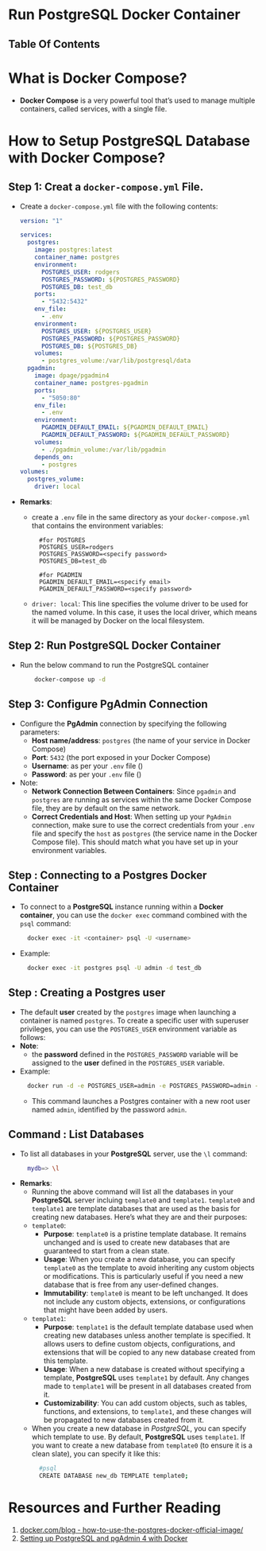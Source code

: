 # Run PostgreSQL Docker Container

## Table Of Contents

# What is Docker Compose?

- **Docker Compose** is a very powerful tool that’s used to manage multiple containers, called services, with a single file.

# How to Setup PostgreSQL Database with Docker Compose?

## Step 1: Creat a `docker-compose.yml` File.

- Create a `docker-compose.yml` file with the following contents:

  ```yml
  version: "1"

  services:
    postgres:
      image: postgres:latest
      container_name: postgres
      environment:
        POSTGRES_USER: rodgers
        POSTGRES_PASSWORD: ${POSTGRES_PASSWORD}
        POSTGRES_DB: test_db
      ports:
        - "5432:5432"
      env_file:
        - .env
      environment:
        POSTGRES_USER: ${POSTGRES_USER}
        POSTGRES_PASSWORD: ${POSTGRES_PASSWORD}
        POSTGRES_DB: ${POSTGRES_DB}
      volumes:
        - postgres_volume:/var/lib/postgresql/data
    pgadmin:
      image: dpage/pgadmin4
      container_name: postgres-pgadmin
      ports:
        - "5050:80"
      env_file:
        - .env
      environment:
        PGADMIN_DEFAULT_EMAIL: ${PGADMIN_DEFAULT_EMAIL}
        PGADMIN_DEFAULT_PASSWORD: ${PGADMIN_DEFAULT_PASSWORD}
      volumes:
        - ./pgadmin_volume:/var/lib/pgadmin
      depends_on:
        - postgres
  volumes:
    postgres_volume:
      driver: local
  ```

- **Remarks**:

  - create a `.env` file in the same directory as your `docker-compose.yml` that contains the environment variables:

    ```env
      #for POSTGRES
      POSTGRES_USER=rodgers
      POSTGRES_PASSWORD=<specify password>
      POSTGRES_DB=test_db

      #for PGADMIN
      PGADMIN_DEFAULT_EMAIL=<specify email>
      PGADMIN_DEFAULT_PASSWORD=<specify password>
    ```

  - `driver: local`: This line specifies the volume driver to be used for the named volume. In this case, it uses the local driver, which means it will be managed by Docker on the local filesystem.

## Step 2: Run PostgreSQL Docker Container

- Run the below command to run the PostgreSQL container
  ```sh
      docker-compose up -d
  ```

## Step 3: Configure PgAdmin Connection

- Configure the **PgAdmin** connection by specifying the following parameters:
  - **Host name/address**: `postgres` (the name of your service in Docker Compose)
  - **Port**: `5432` (the port exposed in your Docker Compose)
  - **Username**: as per your `.env` file ()
  - **Password**: as per your `.env` file ()
- Note:
  - **Network Connection Between Containers**: Since `pgadmin` and `postgres` are running as services within the same Docker Compose file, they are by default on the same network.
  - **Correct Credentials and Host**: When setting up your `PgAdmin` connection, make sure to use the correct credentials from your `.env` file and specify the `host` as `postgres` (the service name in the Docker Compose file). This should match what you have set up in your environment variables.

## Step : Connecting to a Postgres Docker Container

- To connect to a **PostgreSQL** instance running within a **Docker container**, you can use the `docker exec` command combined with the `psql` command:
  ```bash
    docker exec -it <container> psql -U <username>
  ```
- Example:
  ```sh
    docker exec -it postgres psql -U admin -d test_db
  ```

## Step : Creating a Postgres user

- The default **user** created by the `postgres` image when launching a container is named `postgres`. To create a specific user with superuser privileges, you can use the `POSTGRES_USER` environment variable as follows:
- **Note**:
  - the **password** defined in the `POSTGRES_PASSWORD` variable will be assigned to the **user** defined in the `POSTGRES_USER` variable.
- Example:
  ```sh
    docker run -d -e POSTGRES_USER=admin -e POSTGRES_PASSWORD=admin -p 5432:5432 postgres
  ```
  - This command launches a Postgres container with a new root user named `admin`, identified by the password `admin`.

## Command : List Databases

- To list all databases in your **PostgreSQL** server, use the `\l` command:
  ```sh
    mydb=> \l
  ```
- **Remarks**:
  - Running the above command will list all the databases in your **PostgreSQL** server incluing `template0` and `template1`. `template0` and `template1` are template databases that are used as the basis for creating new databases. Here’s what they are and their purposes:
  - `template0`:
    - **Purpose**: `template0` is a pristine template database. It remains unchanged and is used to create new databases that are guaranteed to start from a clean state.
    - **Usage**: When you create a new database, you can specify `template0` as the template to avoid inheriting any custom objects or modifications. This is particularly useful if you need a new database that is free from any user-defined changes.
    - **Immutability**: `template0` is meant to be left unchanged. It does not include any custom objects, extensions, or configurations that might have been added by users.
  - `template1`:
    - **Purpose**: `template1` is the default template database used when creating new databases unless another template is specified. It allows users to define custom objects, configurations, and extensions that will be copied to any new database created from this template.
    - **Usage**: When a new database is created without specifying a template, **PostgreSQL** uses `template1` by default. Any changes made to `template1` will be present in all databases created from it.
    - **Customizability**: You can add custom objects, such as tables, functions, and extensions, to `template1`, and these changes will be propagated to new databases created from it.
  - When you create a new database in _PostgreSQL_, you can specify which template to use. By default, **PostgreSQL** uses `template1`. If you want to create a new database from `template0` (to ensure it is a clean slate), you can specify it like this:
    ```sh
      #psql
      CREATE DATABASE new_db TEMPLATE template0;
    ```

# Resources and Further Reading

1. [docker.com/blog - how-to-use-the-postgres-docker-official-image/](https://www.docker.com/blog/how-to-use-the-postgres-docker-official-image/)
2. [Setting up PostgreSQL and pgAdmin 4 with Docker](https://medium.com/@marvinjungre/get-postgresql-and-pgadmin-4-up-and-running-with-docker-4a8d81048aea)
